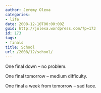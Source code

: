 ```yaml
---
author: Jeremy Olexa
categories:
- life
date: 2008-12-10T00:00:00Z
guid: http://jolexa.wordpress.com/?p=173
id: 173
tags:
- finals
title: School
url: /2008/12/school/
---
```


One final down &#8211; no problem.

One final tomorrow &#8211; medium difficulty.

One final a week from tomorrow &#8211; sad face.